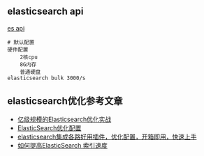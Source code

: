 ## elasticsearch api
[es api](http://elasticsearch-py.readthedocs.io/en/latest/index.html)
```
# 默认配置
硬件配置
    2核cpu
    8G内存
    普通硬盘
elasticsearch bulk 3000/s
```



## elasticsearch优化参考文章
* [亿级规模的Elasticsearch优化实战](http://chuansong.me/n/1610745)
* [ElasticSearch优化配置](http://www.cnblogs.com/Jerryshome/p/5036171.html)
* [elasticsearch集成各路好用插件，优化配置，开箱即用，快速上手](https://github.com/full-stack-engineer/elasticsearch-integrated)
* [如何提高ElasticSearch 索引速度](http://www.jianshu.com/p/5eeeeb4375d4)
